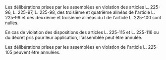 Les délibérations prises par les assemblées en violation des articles L. 225-96, L. 225-97, L. 225-98, des troisième et quatrième alinéas de l'article L. 225-99 et des deuxième et troisième alinéas du I de l'article L. 225-100 sont nulles.

En cas de violation des dispositions des articles L. 225-115 et L. 225-116 ou du décret pris pour leur application, l'assemblée peut être annulée.

Les délibérations prises par les assemblées en violation de l'article L. 225-105 peuvent être annulées.
